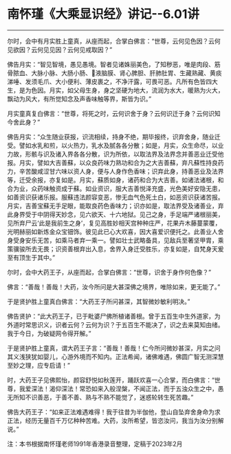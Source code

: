 # 南怀瑾《大乘显识经》讲记--6.01讲

------

尔时，会中有月实胜上童真，从座而起，合掌白佛言：“世尊，云何见色因？云何见欲因？云何见见因？云何见戒取因？”

佛告月实：“智见智境，愚见愚境。智者见诸姝丽美色，了知秽恶，唯是肉段、筋骨脓血、大脉小脉、大肠小肠、𦙽液脑膜、肾心脾胆、肝肺肚胃、生藏熟藏、黄痰涕唾、发须毛爪、大小便利、薄皮裹之，不净汗露，可畏可恶。凡所有色皆四大生，是为色因。月实，如父母生身，身之坚硬为地大，流润为水大，暖熟为火大，飘动为风大，有所觉知念及声香味触等界，斯皆为识。”

月实童真复白佛言：“世尊，将死之时，云何识舍于身？云何识迁于身？云何识知今舍此身？”

佛告月实：“众生随业获报，识流相续，持身不绝，期毕报终，识弃舍身，随业迁受。譬如水乳和煎，以火热力，乳水及腻各各分散；如是，月实，众生命尽，以业力故，形骸与识及诸入界各各分散，识为所依，以取法界及法界念并善恶业迁受他报。月实，譬如大吉善蘇，以众良药味力熟功和合为之大吉善蘇，弃凡蘇性持良药力，辛苦酸咸涩甘六味以资人身，便与人身作色香味；识弃此身，持善恶业及法界等，迁受余报，亦复如是。月实，蘇质如身，诸药和合为大吉善。如诸法诸根，和合为业，众药味触资成于蘇。如业资识，服大吉善悦泽充盛，光色美好安隐无患，如善资识获诸乐报。服蘇违法颜容变恶，惨无血气色死土白，如恶资识获诸苦报。月实，吉善宝蘇无手足眼，能取良药色香味力；识亦如是，取法界受及诸善业，弃此身界受于中阴得天妙念，见六欲天、十六地狱。见己之身，手足端严诸根丽美，见所弃尸云‘此是我前生之身’，复见高胜妙相天宫种种庄严，花果卉木藤蔓蒙覆，光明赫丽如新炼金众宝钿饰。彼见此已心大欢喜，因大喜爱识便托之。此善业人舍身受身安乐无苦，如乘马者弃一乘一。譬如壮士武略备具，见敌兵至著坚甲胄，乘策骥骏所去无畏；识资善根弃出入息，舍界入身迁受胜乐，亦复如是，自梵身天爰至有顶生于其中。”

尔时，会中大药王子，从座而起，合掌白佛言：“世尊，识舍于身作何色像？”

佛言：“善哉！善哉！大药，汝今所问是大甚深佛之境界，唯除如来，更无能了。”

于是贤护胜上童真白佛言：“大药王子所问甚深，其智微妙敏利明决。”

佛告贤护：“此大药王子，已于毗婆尸佛所植诸善根。曾于五百生中生外道家，为外道时常思识义，识者云何？云何为识？于五百生不能决了，识之去来莫知由绪。我于今日，为破疑网令得开解。”

于是贤护胜上童真，谓大药王子言：“善哉！善哉！仁今所问微妙甚深，月实之问其义浅狭犹如婴儿，心游外境而不知内。正法希闻，诸佛难遇，佛圆广智无测深慧至妙之理，应专启请！”

时，大药王子见佛熙怡，颜容舒悦如秋莲开，踊跃欢喜一心合掌，而白佛言：“世尊，我爱深法！渴仰深法！常恐如来入般涅槃，不闻正法，而于五浊众生之中，愚无所知不识善恶，于善不善、熟与不熟不能觉了，迷惑轮转生死苦趣。”

佛告大药王子：“如来正法难遇难得！我于往昔为半伽他，登山自坠弃舍身命为求正法，经历无量百千万亿种种苦难。大药，汝所希望，皆恣汝问，我当为汝分别解说。”

注：本书根据南怀瑾老师1991年香港录音整理，定稿于2023年2月


